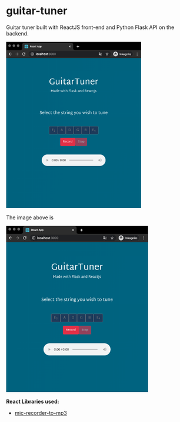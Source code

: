 # guitar-tuner
Guitar tuner built with ReactJS front-end and Python Flask API on the backend.


<p align="left">
  <img height='450px' src="https://github.com/StianIsmar/guitar-tuner/blob/master/screenshots/landing.png" alt="screenshot" />
</p>

The image above is 

<p align="left">
  <img height='450px' src="https://github.com/StianIsmar/guitar-tuner/blob/master/screenshots/recorded.png" alt="screenshot" />
</p>


**React Libraries used:**
  -  [mic-recorder-to-mp3](https://www.google.com/search?q=mic-recorder-to-mp3&rlz=1C5CHFA_enAU883AU883&oq=mic-recorder-to-mp3&aqs=chrome..69i57.196j0j7&sourceid=chrome&ie=UTF-8)
